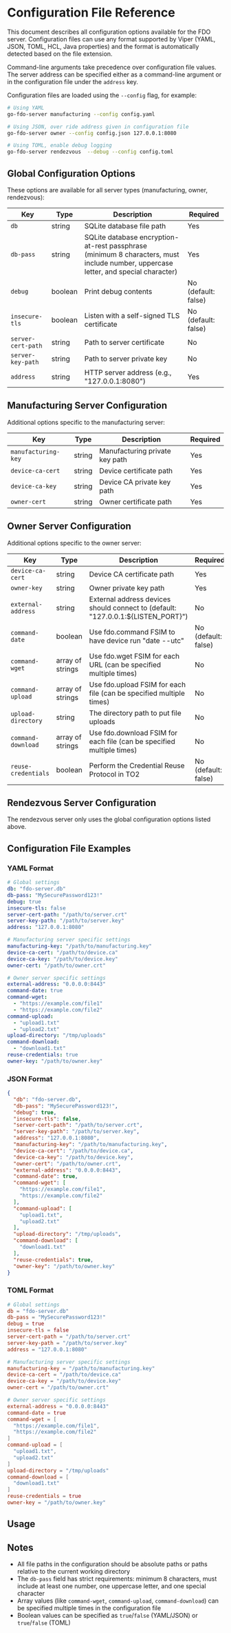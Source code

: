 # Configuration File Reference

This document describes all configuration options available for the FDO server. Configuration files can use any format supported by Viper (YAML, JSON, TOML, HCL, Java properties) and the format is automatically detected based on the file extension.

Command-line arguments take precedence over configuration file values. The server address can be specified either as a command-line argument or in the configuration file under the `address` key.

Configuration files are loaded using the `--config` flag, for example:

```bash
# Using YAML
go-fdo-server manufacturing --config config.yaml

# Using JSON, over ride address given in configuration file
go-fdo-server owner --config config.json 127.0.0.1:8080

# Using TOML, enable debug logging
go-fdo-server rendezvous  --debug --config config.toml
```

## Global Configuration Options

These options are available for all server types (manufacturing, owner, rendezvous):

| Key | Type | Description | Required |
|-----|------|-------------|----------|
| `db` | string | SQLite database file path | Yes |
| `db-pass` | string | SQLite database encryption-at-rest passphrase (minimum 8 characters, must include number, uppercase letter, and special character) | Yes |
| `debug` | boolean | Print debug contents | No (default: false) |
| `insecure-tls` | boolean | Listen with a self-signed TLS certificate | No (default: false) |
| `server-cert-path` | string | Path to server certificate | No |
| `server-key-path` | string | Path to server private key | No |
| `address` | string | HTTP server address (e.g., "127.0.0.1:8080") | Yes |

## Manufacturing Server Configuration

Additional options specific to the manufacturing server:

| Key | Type | Description | Required |
|-----|------|-------------|----------|
| `manufacturing-key` | string | Manufacturing private key path | Yes |
| `device-ca-cert` | string | Device certificate path | Yes |
| `device-ca-key` | string | Device CA private key path | Yes |
| `owner-cert` | string | Owner certificate path | Yes |

## Owner Server Configuration

Additional options specific to the owner server:

| Key | Type | Description | Required |
|-----|------|-------------|----------|
| `device-ca-cert` | string | Device CA certificate path | Yes |
| `owner-key` | string | Owner private key path | Yes |
| `external-address` | string | External address devices should connect to (default: "127.0.0.1:${LISTEN_PORT}") | No |
| `command-date` | boolean | Use fdo.command FSIM to have device run "date --utc" | No (default: false) |
| `command-wget` | array of strings | Use fdo.wget FSIM for each URL (can be specified multiple times) | No |
| `command-upload` | array of strings | Use fdo.upload FSIM for each file (can be specified multiple times) | No |
| `upload-directory` | string | The directory path to put file uploads | No |
| `command-download` | array of strings | Use fdo.download FSIM for each file (can be specified multiple times) | No |
| `reuse-credentials` | boolean | Perform the Credential Reuse Protocol in TO2 | No (default: false) |

## Rendezvous Server Configuration

The rendezvous server only uses the global configuration options listed above.

## Configuration File Examples

### YAML Format

```yaml
# Global settings
db: "fdo-server.db"
db-pass: "MySecurePassword123!"
debug: true
insecure-tls: false
server-cert-path: "/path/to/server.crt"
server-key-path: "/path/to/server.key"
address: "127.0.0.1:8080"

# Manufacturing server specific settings
manufacturing-key: "/path/to/manufacturing.key"
device-ca-cert: "/path/to/device.ca"
device-ca-key: "/path/to/device.key"
owner-cert: "/path/to/owner.crt"

# Owner server specific settings
external-address: "0.0.0.0:8443"
command-date: true
command-wget: 
  - "https://example.com/file1"
  - "https://example.com/file2"
command-upload: 
  - "upload1.txt"
  - "upload2.txt"
upload-directory: "/tmp/uploads"
command-download: 
  - "download1.txt"
reuse-credentials: true
owner-key: "/path/to/owner.key"
```

### JSON Format

```json
{
  "db": "fdo-server.db",
  "db-pass": "MySecurePassword123!",
  "debug": true,
  "insecure-tls": false,
  "server-cert-path": "/path/to/server.crt",
  "server-key-path": "/path/to/server.key",
  "address": "127.0.0.1:8080",
  "manufacturing-key": "/path/to/manufacturing.key",
  "device-ca-cert": "/path/to/device.ca",
  "device-ca-key": "/path/to/device.key",
  "owner-cert": "/path/to/owner.crt",
  "external-address": "0.0.0.0:8443",
  "command-date": true,
  "command-wget": [
    "https://example.com/file1",
    "https://example.com/file2"
  ],
  "command-upload": [
    "upload1.txt",
    "upload2.txt"
  ],
  "upload-directory": "/tmp/uploads",
  "command-download": [
    "download1.txt"
  ],
  "reuse-credentials": true,
  "owner-key": "/path/to/owner.key"
}
```

### TOML Format

```toml
# Global settings
db = "fdo-server.db"
db-pass = "MySecurePassword123!"
debug = true
insecure-tls = false
server-cert-path = "/path/to/server.crt"
server-key-path = "/path/to/server.key"
address = "127.0.0.1:8080"

# Manufacturing server specific settings
manufacturing-key = "/path/to/manufacturing.key"
device-ca-cert = "/path/to/device.ca"
device-ca-key = "/path/to/device.key"
owner-cert = "/path/to/owner.crt"

# Owner server specific settings
external-address = "0.0.0.0:8443"
command-date = true
command-wget = [
  "https://example.com/file1",
  "https://example.com/file2"
]
command-upload = [
  "upload1.txt",
  "upload2.txt"
]
upload-directory = "/tmp/uploads"
command-download = [
  "download1.txt"
]
reuse-credentials = true
owner-key = "/path/to/owner.key"
```

## Usage


## Notes

- All file paths in the configuration should be absolute paths or paths relative to the current working directory
- The `db-pass` field has strict requirements: minimum 8 characters, must include at least one number, one uppercase letter, and one special character
- Array values (like `command-wget`, `command-upload`, `command-download`) can be specified multiple times in the configuration file
- Boolean values can be specified as `true`/`false` (YAML/JSON) or `true`/`false` (TOML)
